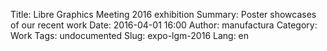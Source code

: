 Title: Libre Graphics Meeting 2016 exhibition
Summary: Poster showcases of our recent work
Date: 2016-04-01 16:00
Author: manufactura
Category: Work
Tags: undocumented
Slug: expo-lgm-2016
Lang: en

